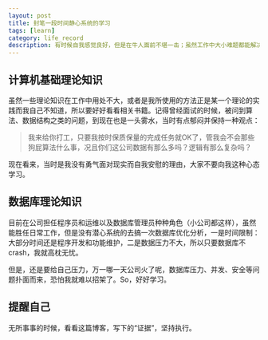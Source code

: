 ```yaml
---
layout: post
title: 封笔一段时间静心系统的学习
tags: [learn]
category: life_record
description: 有时候自我感觉良好，但是在牛人面前不堪一击；虽然工作中大小难题都能解决，但是总感觉欠缺点什么。有人说我缺少系统的学习，我想也是，因为我不是计算机专业出生，所以基础不是很扎实，故决定潜心修炼一段时间，希望有所突破。
---
```



## 计算机基础理论知识

虽然一些理论知识在工作中用处不大，或者是我所使用的方法正是某一个理论的实践而我自己不知道，所以要好好看看相关书籍。记得曾经面试的时候，被问到算法、数据结构之类的问题，到现在也是一头雾水，当时有点郁闷并保持一种观点：

> 我来给你打工，只要我按时保质保量的完成任务就OK了，管我会不会那些狗屁算法什么事，况且你们这公司数据有那么多吗？逻辑有那么复杂吗？

现在看来，当时是我没有勇气面对现实而自我安慰的理由，大家不要向我这种心态学习。

## 数据库理论知识

目前在公司担任程序员和运维以及数据库管理员种种角色（小公司都这样），虽然能胜任日常工作，但是没有潜心系统的去搞一次数据库优化分析，一是时间限制：大部分时间还是程序开发和功能维护，二是数据压力不大，所以只要数据库不crash，我就高枕无忧。

但是，还是要给自己压力，万一哪一天公司火了呢，数据库压力、并发、安全等问题扑面而来，恐怕我就难以招架了。So，好好学习。

## 提醒自己

无所事事的时候，看看这篇博客，写下的“证据”，坚持执行。
